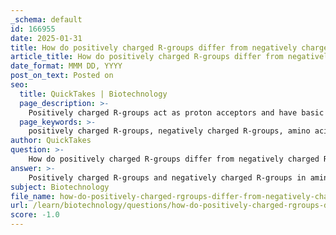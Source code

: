 ```yaml
---
_schema: default
id: 166955
date: 2025-01-31
title: How do positively charged R-groups differ from negatively charged R-groups?
article_title: How do positively charged R-groups differ from negatively charged R-groups?
date_format: MMM DD, YYYY
post_on_text: Posted on
seo:
  title: QuickTakes | Biotechnology
  page_description: >-
    Positively charged R-groups act as proton acceptors and have basic properties, while negatively charged R-groups act as proton donors with acidic properties. Their differences influence protein structure, stability, and interactions in biological systems.
  page_keywords: >-
    positively charged R-groups, negatively charged R-groups, amino acids, chemical properties, biological systems, ionic bonds, protein structure, hydrophilicity, protein folding, amino acid examples
author: QuickTakes
question: >-
    How do positively charged R-groups differ from negatively charged R-groups?
answer: >-
    Positively charged R-groups and negatively charged R-groups in amino acids differ primarily in their chemical properties and behavior in biological systems.\n\n1. **Charge and Function**:\n   - **Positively Charged R-groups**: These are typically basic amino acids that can accept protons (H+ ions). Examples include lysine, arginine, and histidine. The presence of amino groups in their side chains allows them to carry a positive charge at physiological pH. This positive charge can facilitate interactions with negatively charged molecules, such as DNA or other proteins, and is crucial for various biological functions, including enzyme activity and protein-protein interactions.\n   - **Negatively Charged R-groups**: These are acidic amino acids that can donate protons. Examples include aspartate and glutamate. Their side chains contain carboxyl groups that can lose a proton, resulting in a negative charge at physiological pH. This negative charge allows these amino acids to interact with positively charged molecules and play significant roles in enzyme catalysis and metabolic pathways.\n\n2. **Role in Protein Structure**:\n   - The interactions between positively and negatively charged R-groups can lead to the formation of ionic bonds, which are important for stabilizing the tertiary and quaternary structures of proteins. For instance, a positively charged lysine can form an ionic bond with a negatively charged glutamate, contributing to the overall stability and functionality of the protein.\n\n3. **Hydrophilicity**:\n   - Both positively and negatively charged R-groups are generally hydrophilic, meaning they are attracted to water. This property influences the solubility of proteins in aqueous environments and their interactions with other biomolecules.\n\n4. **Biological Implications**:\n   - The presence of charged R-groups can affect the protein's folding, stability, and interactions with other molecules. For example, proteins with a high density of charged R-groups may be more soluble in the cytoplasm, while those with fewer charged residues may be more likely to form structural components.\n\nIn summary, positively charged R-groups act as proton acceptors and are basic, while negatively charged R-groups act as proton donors and are acidic. Their distinct properties and interactions are crucial for the structure and function of proteins in biological systems.
subject: Biotechnology
file_name: how-do-positively-charged-rgroups-differ-from-negatively-charged-rgroups.md
url: /learn/biotechnology/questions/how-do-positively-charged-rgroups-differ-from-negatively-charged-rgroups
score: -1.0
---
```


&nbsp;